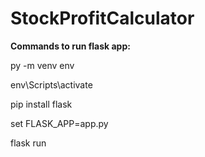 # StockProfitCalculator

**Commands to run flask app:**

py -m venv env

env\Scripts\activate

pip install flask

set FLASK_APP=app.py

flask run

